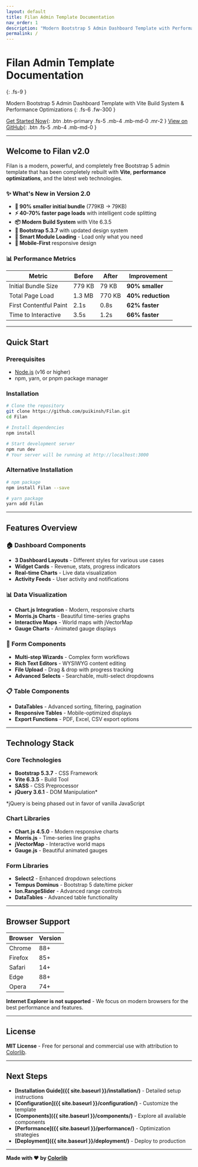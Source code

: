 ```yaml
---
layout: default
title: Filan Admin Template Documentation
nav_order: 1
description: "Modern Bootstrap 5 Admin Dashboard Template with Performance Optimizations"
permalink: /
---
```


# Filan Admin Template Documentation
{: .fs-9 }

Modern Bootstrap 5 Admin Dashboard Template with Vite Build System & Performance Optimizations
{: .fs-6 .fw-300 }

[Get Started Now](#quick-start){: .btn .btn-primary .fs-5 .mb-4 .mb-md-0 .mr-2 }
[View on GitHub](https://github.com/puikinsh/Filan){: .btn .fs-5 .mb-4 .mb-md-0 }

---

## Welcome to Filan v2.0

Filan is a modern, powerful, and completely free Bootstrap 5 admin template that has been completely rebuilt with **Vite**, **performance optimizations**, and the latest web technologies.

### ✨ What's New in Version 2.0

- **🚀 90% smaller initial bundle** (779KB → 79KB)
- **⚡ 40-70% faster page loads** with intelligent code splitting
- **📦 Modern Build System** with Vite 6.3.5
- **🎨 Bootstrap 5.3.7** with updated design system
- **🧩 Smart Module Loading** - Load only what you need
- **📱 Mobile-First** responsive design

### 📊 Performance Metrics

| Metric | Before | After | Improvement |
|--------|--------|-------|-------------|
| Initial Bundle Size | 779 KB | 79 KB | **90% smaller** |
| Total Page Load | 1.3 MB | 770 KB | **40% reduction** |
| First Contentful Paint | 2.1s | 0.8s | **62% faster** |
| Time to Interactive | 3.5s | 1.2s | **66% faster** |

---

## Quick Start

### Prerequisites
- [Node.js](https://nodejs.org/) (v16 or higher)
- npm, yarn, or pnpm package manager

### Installation

```bash
# Clone the repository
git clone https://github.com/puikinsh/Filan.git
cd Filan

# Install dependencies
npm install

# Start development server
npm run dev
# Your server will be running at http://localhost:3000
```

### Alternative Installation

```bash
# npm package
npm install Filan --save

# yarn package  
yarn add Filan
```

---

## Features Overview

### 🏠 Dashboard Components
- **3 Dashboard Layouts** - Different styles for various use cases
- **Widget Cards** - Revenue, stats, progress indicators
- **Real-time Charts** - Live data visualization
- **Activity Feeds** - User activity and notifications

### 📊 Data Visualization
- **Chart.js Integration** - Modern, responsive charts
- **Morris.js Charts** - Beautiful time-series graphs
- **Interactive Maps** - World maps with jVectorMap
- **Gauge Charts** - Animated gauge displays

### 📝 Form Components
- **Multi-step Wizards** - Complex form workflows
- **Rich Text Editors** - WYSIWYG content editing
- **File Upload** - Drag & drop with progress tracking
- **Advanced Selects** - Searchable, multi-select dropdowns

### 📋 Table Components
- **DataTables** - Advanced sorting, filtering, pagination
- **Responsive Tables** - Mobile-optimized displays
- **Export Functions** - PDF, Excel, CSV export options

---

## Technology Stack

### Core Technologies
- **Bootstrap 5.3.7** - CSS Framework
- **Vite 6.3.5** - Build Tool  
- **SASS** - CSS Preprocessor
- **jQuery 3.6.1** - DOM Manipulation*

*jQuery is being phased out in favor of vanilla JavaScript

### Chart Libraries
- **Chart.js 4.5.0** - Modern responsive charts
- **Morris.js** - Time-series line graphs
- **jVectorMap** - Interactive world maps
- **Gauge.js** - Beautiful animated gauges

### Form Libraries
- **Select2** - Enhanced dropdown selections
- **Tempus Dominus** - Bootstrap 5 date/time picker
- **Ion.RangeSlider** - Advanced range controls
- **DataTables** - Advanced table functionality

---

## Browser Support

| Browser | Version |
|---------|---------|
| Chrome | 88+ |
| Firefox | 85+ |
| Safari | 14+ |
| Edge | 88+ |
| Opera | 74+ |

**Internet Explorer is not supported** - We focus on modern browsers for the best performance and features.

---

## License

**MIT License** - Free for personal and commercial use with attribution to [Colorlib](https://colorlib.com/).

---

## Next Steps

- **[Installation Guide]({{ site.baseurl }}/installation/)** - Detailed setup instructions
- **[Configuration]({{ site.baseurl }}/configuration/)** - Customize the template
- **[Components]({{ site.baseurl }}/components/)** - Explore all available components
- **[Performance]({{ site.baseurl }}/performance/)** - Optimization strategies
- **[Deployment]({{ site.baseurl }}/deployment/)** - Deploy to production

---

<div class="text-center">
  <p><strong>Made with ❤️ by <a href="https://colorlib.com/">Colorlib</a></strong></p>
</div> 